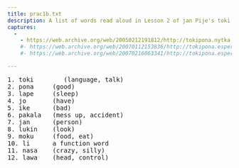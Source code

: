 ```yaml
---
title: prac1b.txt
description: A list of words read aloud in Lesson 2 of jan Pije's toki pona course.
captures:
  -
    - https://web.archive.org/web/20050212191812/http://tokipona.nytka.org:80/lesson/prac1b.txt
    #- https://web.archive.org/web/20070112153836/http://tokipona.esperanto-jeunes.org:80/lesson/prac1b.txt
    #- https://web.archive.org/web/20070216063341/http://tokipona.esperanto-jeunes.org:80/lesson/prac1b.txt

---
```

<pre>1. toki		(language, talk)
2. pona		(good)
3. lape		(sleep)
4. jo		(have)
5. ike		(bad)
6. pakala	(mess up, accident)
7. jan		(person)
8. lukin	(look)
9. moku		(food, eat)
10. li		a function word
11. nasa	(crazy, silly)
12. lawa	(head, control)</pre>
